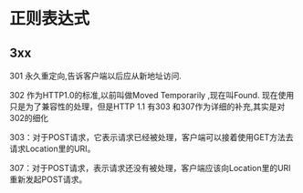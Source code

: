 # 正则表达式

## 3xx
301 永久重定向,告诉客户端以后应从新地址访问.

302 作为HTTP1.0的标准,以前叫做Moved Temporarily ,现在叫Found. 现在使用只是为了兼容性的处理，但是HTTP 1.1 有303 和307作为详细的补充,其实是对302的细化

303：对于POST请求，它表示请求已经被处理，客户端可以接着使用GET方法去请求Location里的URI。

307：对于POST请求，表示请求还没有被处理，客户端应该向Location里的URI重新发起POST请求。